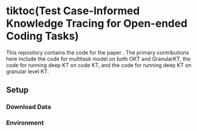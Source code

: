 # tiktoc(Test Case-Informed Knowledge Tracing for Open-ended Coding Tasks)
This repository contains the code for the paper <a href=""></a>. The primary contributions here include the code for multitask model on both OKT and GranularKT, the code for running deep KT on code KT, and the code for running deep KT on granular level KT.

## Setup

### Download Data

### Environment

